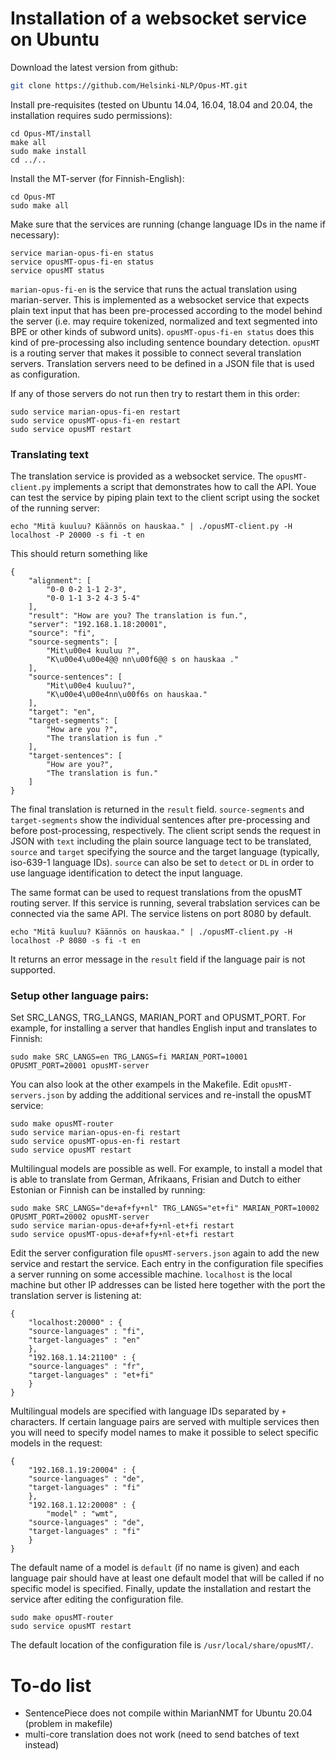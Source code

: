 
# Installation of a websocket service on Ubuntu

Download the latest version from github:

```bash
git clone https://github.com/Helsinki-NLP/Opus-MT.git
```

Install pre-requisites (tested on Ubuntu 14.04, 16.04, 18.04 and 20.04, the installation requires sudo permissions):

```
cd Opus-MT/install
make all
sudo make install
cd ../..
```

Install the MT-server (for Finnish-English):

```
cd Opus-MT
sudo make all
```


Make sure that the services are running (change language IDs in the name if necessary):

```
service marian-opus-fi-en status
service opusMT-opus-fi-en status
service opusMT status
```

`marian-opus-fi-en` is the service that runs the actual translation using marian-server. This is implemented as a websocket service that expects plain text input that has been pre-processed according to the model behind the server (i.e. may require tokenized, normalized and text segmented into BPE or other kinds of subword units). `opusMT-opus-fi-en status` does this kind of pre-processing also including sentence boundary detection. `opusMT` is a routing server that makes it possible to connect several translation servers. Translation servers need to be defined in a JSON file that is used as configuration.

If any of those servers do not run then try to restart them in this order:

```
sudo service marian-opus-fi-en restart
sudo service opusMT-opus-fi-en restart
sudo service opusMT restart
```

### Translating text

The translation service is provided as a websocket service. The `opusMT-client.py` implements a script that demonstrates how to call the API. Youe can test the service by piping plain text to the client script using the socket of the running server:

```
echo "Mitä kuuluu? Käännös on hauskaa." | ./opusMT-client.py -H localhost -P 20000 -s fi -t en
```

This should return something like

```
{
    "alignment": [
        "0-0 0-2 1-1 2-3",
        "0-0 1-1 3-2 4-3 5-4"
    ],
    "result": "How are you? The translation is fun.",
    "server": "192.168.1.18:20001",
    "source": "fi",
    "source-segments": [
        "Mit\u00e4 kuuluu ?",
        "K\u00e4\u00e4@@ nn\u00f6@@ s on hauskaa ."
    ],
    "source-sentences": [
        "Mit\u00e4 kuuluu?",
        "K\u00e4\u00e4nn\u00f6s on hauskaa."
    ],
    "target": "en",
    "target-segments": [
        "How are you ?",
        "The translation is fun ."
    ],
    "target-sentences": [
        "How are you?",
        "The translation is fun."
    ]
}
```

The final translation is returned in the `result` field. `source-segments` and `target-segments` show the individual sentences after pre-processing and before post-processing, respectively. The client script sends the request in JSON with `text` including the plain source language tect to be translated, `source` and `target` specifying the source and the target language (typically, iso-639-1 language IDs). `source` can also be set to `detect` or `DL` in order to use language identification to detect the input language.

The same format can be used to request translations from the opusMT routing server. If this service is running, several trabslation services can be connected via the same API. The service listens on port 8080 by default.

```
echo "Mitä kuuluu? Käännös on hauskaa." | ./opusMT-client.py -H localhost -P 8080 -s fi -t en
```

It returns an error message in the `result` field if the language pair is not supported.




### Setup other language pairs:


Set SRC_LANGS, TRG_LANGS, MARIAN_PORT and OPUSMT_PORT.
For example, for installing a server that handles English input and translates to Finnish:

```
sudo make SRC_LANGS=en TRG_LANGS=fi MARIAN_PORT=10001 OPUSMT_PORT=20001 opusMT-server
```

You can also look at the other exampels in the Makefile.
Edit `opusMT-servers.json` by adding the additional services and re-install the opusMT service:

```
sudo make opusMT-router
sudo service marian-opus-en-fi restart
sudo service opusMT-opus-en-fi restart
sudo service opusMT restart
```

Multilingual models are possible as well. For example, to install a model that is able to translate from German, Afrikaans, Frisian and Dutch to either Estonian or Finnish can be installed by running:


```
sudo make SRC_LANGS="de+af+fy+nl" TRG_LANGS="et+fi" MARIAN_PORT=10002 OPUSMT_PORT=20002 opusMT-server
sudo service marian-opus-de+af+fy+nl-et+fi restart
sudo service opusMT-opus-de+af+fy+nl-et+fi restart
```

Edit the server configuration file `opusMT-servers.json` again to add the new service and restart the service. Each entry in the configuration file specifies a server running on some accessible machine. `localhost` is the local machine but other IP addresses can be listed here together with the port the translation server is listening at:

```
{
    "localhost:20000" : {
	"source-languages" : "fi",
	"target-languages" : "en"
    },
    "192.168.1.14:21100" : {
	"source-languages" : "fr",
	"target-languages" : "et+fi"
    }
}
```

Multilingual models are specified with language IDs separated by `+` characters. If certain language pairs are served with multiple services then you will need to specify model names to make it possible to select specific models in the request:

```
{
    "192.168.1.19:20004" : {
	"source-languages" : "de",
	"target-languages" : "fi"
    },
    "192.168.1.12:20008" : {
        "model" : "wmt",
	"source-languages" : "de",
	"target-languages" : "fi"
    }
}
```

The default name of a model is `default` (if no name is given) and each language pair should have at least one default model that will be called if no specific model is specified. Finally, update the installation and restart the service after editing the configuration file.


```
sudo make opusMT-router
sudo service opusMT restart
```

The default location of the configuration file is `/usr/local/share/opusMT/`.


# To-do list

* SentencePiece does not compile within MarianNMT for Ubuntu 20.04 (problem in makefile)
* multi-core translation does not work (need to send batches of text instead)

